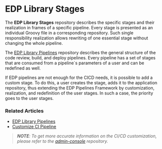 # EDP Library Stages

The **EDP Library Stages** repository describes the specific stages and their realization in frames of a specific pipeline. 
Every stage is presented as an individual Groovy file in a corresponding repository. Such single responsibility 
realization allows rewriting of one essential stage without changing the whole pipeline. 

The [EDP Library Pipelines](https://github.com/epmd-edp/edp-library-pipelines/blob/master/README.md#edp-library-pipelines) repository describes the general structure of the code review, build, and deploy pipelines.
Every pipeline has a set of stages that are consumed from a pipeline`s parameters of a user and can be redefined 
as well. 

If EDP pipelines are not enough for the CICD needs, it is possible to add a custom stage. To do this, a user 
creates the stage, adds it to the application repository, thus extending the EDP Pipelines Framework by customization, 
realization, and redefinition of the user stages. In such a case, the priority goes to the user stages.

### Related Articles
- [EDP Library Pipelines](https://github.com/epmd-edp/edp-library-pipelines/blob/master/README.md#edp-library-pipelines)
- [Customize CI Pipeline](https://github.com/epmd-edp/admin-console/blob/master/documentation/cicd_customization/customize_ci_pipeline.md#customize-ci-pipeline)

>_**NOTE**: To get more accurate information on the CI/CD customization, please refer to the [admin-console](https://github.com/epmd-edp/admin-console/tree/master#edp-admin-console) repository._